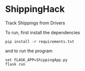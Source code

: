 # ShippingHack
 Track Shippings from Drivers

To run, first install the dependencies

 ```
pip install -r requirements.txt
 ```

and to run the program

```
set FLASK_APP=ShippingApp.py
flask run
```